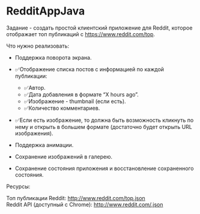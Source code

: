 # RedditAppJava

Задание - создать простой клиентский приложение для Reddit, которое отображает топ публикаций с https://www.reddit.com/top.

Что нужно реализовать:  

- Поддержка поворота экрана.  
- ✅Отображение списка постов с информацией по каждой публикации:  
    - ✅Автор.  
    - ✅Дата добавления в формате “X hours ago”.  
    - ✅Изображение - thumbnail (если есть).  
    - ✅Количество комментариев.
  
- ✅Если есть изображение, то должна быть возможность кликнуть по нему и открыть в большем формате (достаточно будет открыть URL изображения).  
- Поддержка анимации.  
- Сохранение изображений в галерею.  
- Сохранение состояния приложения и восстановление сохраненного состояния.
  
Ресурсы:

Топ публикации Reddit: http://www.reddit.com/top.json  
Reddit API (доступный с Chrome): http://www.reddit.com/.json
